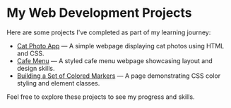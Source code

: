 # My Web Development Projects

Here are some projects I've completed as part of my learning journey:

- [Cat Photo App](https://github.com/harshini1506/cat-photo-app) — A simple webpage displaying cat photos using HTML and CSS.  
- [Cafe Menu](https://github.com/harshini1506/cafe-menu) — A styled cafe menu webpage showcasing layout and design skills.  
- [Building a Set of Colored Markers](https://github.com/harshini1506/Building-a-set-of-colored-Markers) — A page demonstrating CSS color styling and element classes.

Feel free to explore these projects to see my progress and skills.
